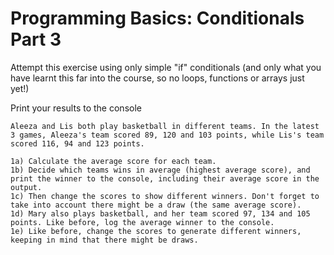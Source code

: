 # Programming Basics: Conditionals Part 3
Attempt this exercise using only simple "if" conditionals (and only what you have learnt this far into the course, so no loops, functions or arrays just yet!)

Print your results to the console

    Aleeza and Lis both play basketball in different teams. In the latest 3 games, Aleeza's team scored 89, 120 and 103 points, while Lis's team scored 116, 94 and 123 points.

    1a) Calculate the average score for each team.
    1b) Decide which teams wins in average (highest average score), and print the winner to the console, including their average score in the output.
    1c) Then change the scores to show different winners. Don't forget to take into account there might be a draw (the same average score).
    1d) Mary also plays basketball, and her team scored 97, 134 and 105 points. Like before, log the average winner to the console.
    1e) Like before, change the scores to generate different winners, keeping in mind that there might be draws.
